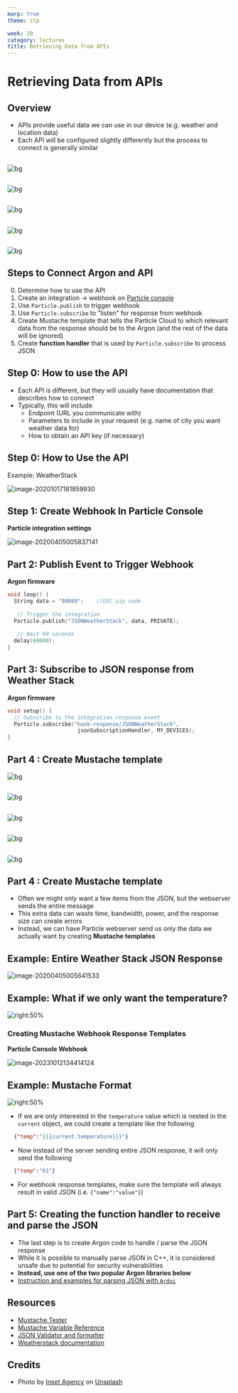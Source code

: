 ```yaml
---
marp: true
theme: itp

week: 10
category: lectures
title: Retrieving Data from APIs
---
```


<!-- headingDivider: 2 -->

# Retrieving Data from APIs

## Overview

- APIs provide useful data we can use in our device (e.g. weather and location data)
- Each API will be configured slightly differently but the process to connect is generally similar

##  

![bg](lecture_retrieving_data_from_api.assets/Slide1.PNG)

##  

![bg](lecture_retrieving_data_from_api.assets/Slide2.PNG)

##  

![bg](lecture_retrieving_data_from_api.assets/Slide3.PNG)

##  

![bg](lecture_retrieving_data_from_api.assets/Slide4.PNG)

##  

![bg](lecture_retrieving_data_from_api.assets/Slide5.PNG)

## Steps to Connect Argon and API

0. Determine how to use the API
1. Create an integration -> webhook on [Particle console](https://console.particle.io/integrations) 
2. Use `Particle.publish` to trigger webhook
3. Use `Particle.subscribe` to "listen" for response from webhook
4. Create Mustache template that tells the Particle Cloud to which relevant data from the response should be to the Argon (and the rest of the data will be ignored)
5. Create **function handler** that is used by `Particle.subscribe` to process JSON

## Step 0: How to use the API

- Each API is different, but they will usually have documentation that describes how to connect
- Typically, this will include
  - Endpoint (URL you communicate with)
  - Parameters to include in your request (e.g. name of city you want weather data for)
  - How to obtain an API key (if necessary)

## Step 0: How to Use the API

Example: WeatherStack

![image-20201017181859930](lecture_retrieving_data_from_api.assets/image-20201017181859930.png)

## Step 1: Create Webhook In Particle Console

**Particle integration settings**

![image-20200405005837141](lecture_weatherstack_integration.assets/image-20200405005837141.png)

## Part 2: Publish Event to Trigger Webhook

**Argon firmware**

```c++
void loop() {
  String data = "90089";	//USC zip code
  
   // Trigger the integration
  Particle.publish("JSONWeatherStack", data, PRIVATE);
 
   // Wait 60 seconds
  delay(60000);
}

```

## Part 3: Subscribe to JSON response from Weather Stack

**Argon firmware**

```c++
void setup() {
  // Subscribe to the integration response event
  Particle.subscribe("hook-response/JSONWeatherStack",
                      jsonSubscriptionHandler, MY_DEVICES);
}
```

## Part 4 : Create Mustache template

![bg](lecture_retrieving_data_from_api.assets/Slide6.PNG)

## 
![bg](lecture_retrieving_data_from_api.assets/Slide7.PNG)

## 
![bg](lecture_retrieving_data_from_api.assets/Slide8.PNG)

## 
![bg](lecture_retrieving_data_from_api.assets/Slide9.PNG)

## 
![bg](lecture_retrieving_data_from_api.assets/Slide10.PNG)



## Part 4 : Create Mustache template

- Often we might only want a few items from the JSON, but the webserver sends the entire message
- This extra data can waste time, bandwidth, power, and the response size can create errors
- Instead, we can have Particle webserver send us only the data we actually want by creating **Mustache templates**

<!-- Inserting a variable with double braces {{a}} will do HTML escaping of the characters &<>"'. To avoid this, use triple braces {{{a}}} -->

## Example: Entire Weather Stack JSON Response

![image-20200405005641533](lecture_retrieving_data_from_api.assets/image-20200405005641533.png)

## Example: What if we only want the temperature?

![right:50%](lecture_retrieving_data_from_api.assets/image-20200405005641533_temperature.png)



### Creating Mustache Webhook Response Templates

**Particle Console Webhook**

![image-20231012134414124](lecture_retrieving_data_from_api.assets/image-20231012134414124.png)

## Example: Mustache Format

![right:50%](lecture_retrieving_data_from_api.assets/image-20200405005641533_temperature.png)

- If we are only interested in the `temperature` value which is nested in the `current` object, we could create a template like the following

```json
  {"temp":"{{{current.temperature}}}"}
```

- Now instead of the server sending entire JSON response, it will only send the following
```json
  {"temp":"61"}
```

- For webhook response templates, make sure the template will always result in valid JSON (i.e. `{"name":"value"}`)

## Part 5: Creating the function handler to receive and parse the JSON

* The last step is to create Argon code to handle / parse the JSON response
* While it is possible to manually parse JSON in C++, it is considered unsafe due to potential for security vulnerabilities
* **Instead, use one of the two popular Argon libraries below**
* [Instruction and examples for parsing JSON with `Ardui`](lecture_json_parsing_with_arduinojson.md)



<!--Since JSON is `String` data, it is possible to parse it using C-language techniques like `strtok`, `strcpy`, `atoi` 
However Buffer overrun if the response from the webserver was larger than expected or malformed-->



## Resources

* [Mustache Tester](https://rickkas7.github.io/mustache/)
* [Mustache Variable Reference](https://docs.particle.io/firmware/best-practices/json/#mustache-variables)
* [JSON Validator and formatter](https://jsonformatter.org/) 
* [Weatherstack documentation](https://weatherstack.com/documentation)

## Credits

* Photo by [Inset Agency](https://unsplash.com/@inset_agency?utm_source=unsplash&utm_medium=referral&utm_content=creditCopyText) on [Unsplash](https://unsplash.com/s/photos/rain-umbrella?utm_source=unsplash&utm_medium=referral&utm_content=creditCopyText)



<!--Alternate weather integration service
http://303.itpwebdev.com/~molld/assignment6/list.html
http://303.itpwebdev.com/~molld/assignment6/main.js
 -->